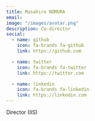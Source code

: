 ```yaml
---
title: Masahiro NOMURA
email: 
image: "/images/avatar.png"
description: Co-director
social:
  - name: github
    icon: fa-brands fa-github
    link: https://github.com

  - name: twitter
    icon: fa-brands fa-twitter
    link: https://twitter.com

  - name: linkedin
    icon: fa-brands fa-linkedin
    link: https://linkedin.com
---
```


Director (IIS)
